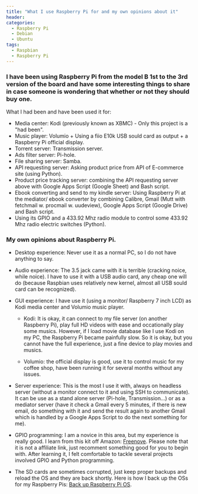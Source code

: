 ```yaml
---
title: "What I use Raspberry Pi for and my own opinions about it"
header:
categories:
  - Raspberry Pi
  - Debian
  - Ubuntu
tags:
  - Raspbian
  - Raspberry Pi
---
```


### I have been using Raspberry Pi from the model B 1st to the 3rd version of the board and have some interesting things to share in case someone is wondering that whether or not they should buy one.

What I had been and have been used it for:

* Media center: Kodi (previously known as XBMC) - Only this project is a "had been".
* Music player: Volumio + Using a fiio E10k USB sould card as output + a Raspberry Pi official display.
* Torrent server: Transmission server.
* Ads filter server: Pi-hole.
* File sharing server: Samba.
* API requesting server: Asking product price from API of E-commerce site (using Python).
* Product price tracking server: combining the API requesting server above with Google Apps Script (Google Sheet) and Bash script.
* Ebook converting and send to my kindle server: Using Raspberry Pi at the mediator/ ebook converter by combining Calibre, Gmail (Mutt with fetchmail w. procmail w. uudeview), Google Apps Script (Google Drive) and Bash script.
* Using its GPIO and a 433.92 Mhz radio module to control some 433.92 Mhz radio electric switches (Python).

### My own opinions about Raspberry Pi.

* Desktop experience: Never use it as a normal PC, so I do not have anything to say.

* Audio experience: The 3.5 jack came with it is terrible (cracking noice, while noice). I have to use it with a USB audio card, any cheap one will do (because Raspbian uses relatively new kernel, almost all USB sould card can be recognized).

* GUI experience: I have use it (using a monitor/ Raspberry 7 inch LCD) as Kodi media center and Volumio music player. 
  
  * Kodi: It is okay, it can connect to my file server (on another Raspberry Pi), play full HD videos with ease and occationally play some musics. However, if I load movie database like I use Kodi on my PC, the Raspberry Pi became painfully slow. So it is okay, but you cannot have the full experience, just a fine device to play movies and musics.
  
  * Volumio: the official display is good, use it to control music for my coffee shop, have been running it for several months without any issues.

* Server experience: This is the most I use it with, always on headless server (without a monitor connect to it and using SSH to communicate). It can be use as a stand alone server (Pi-hole, Transmission...) or as a mediator server (have it check a Gmail every 5 minutes, if there is new email, do something with it and send the result again to another Gmail which is handled by a Google Apps Script to do the next something for me).

* GPIO programming: I am a novice in this area, but my experience is really good. I learn from this kit off Amazon: [Freenove](https://www.amazon.com/Freenove-Electronics-Programming-Solderless-Breadboard/dp/B06W54L7B5/ref=cm_cr_arp_d_product_top?ie=UTF8). Please note that it is not a affiliate link, just recomment something good for you to begin with. After learning it, I felt comfortable to tackle several projects involved GPIO and Python programming.

* The SD cards are sometimes corrupted, just keep proper backups and reload the OS and they are back shortly. Here is how I back up the OSs for my Raspberry Pis: [Back up Raspberry Pi OS](https://www.ubuntuopenbox.com/raspberry%20pi/back-up-Raspberry-PI-to-image/ "How to Back up Raspberry Pi OS").